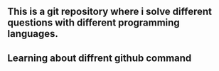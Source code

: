 ## This is a git repository where i solve different questions with different programming languages. 
## Learning about diffrent github command